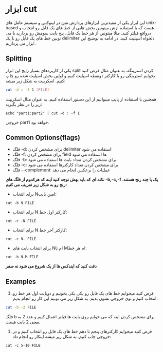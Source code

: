 # ابزار cut
این ابزار یکی از مفیدترین ابزارهای پردازش متن در لینوکس و سیستم عامل های unix-based هست که
با استفاده ازش میتونین بخش هایی از خط های یک فایل رو انتخاب و درواقع فیلتر کنید. مثلا میتونین از هر خط یک فایل، پنج بایت سومش رو بردارید یا می تونین خط های یک فایل رو با یک delimiter دلخواه اسپلیت کنید.
در ادامه به توضیح این ابزار می پردازیم.
<br>
## Splitting
یکی از کاربردهای بسیار رایج این ابزار split کردن استرینگه. به عنوان مثال فرض کنید بخوایم استرینگی رو با کارکتر دونقطه اسپلیت کنیم و اولین بخش اسپلیت شده رو چاپ کنیم. اسکریپت به شکل زیر میشه:
```bash
cut -d : -f 1 [FILE]
```
همچنین با استفاده از پایپ میتوانیم از این دستور استفاده کنیم. به عنوان مثال اسکریپت زیر را در نظر بگیرید:
```
echo "part1:part2" | cut -d : -f 1
```
خروجی part1 خواهد بود.
<br>
## Common Options(flags)
* فلگ -d: برای مشخص کردن delimiter استفاده می شود
* فلگ -f: برای مشخص کردن field ها استفاده می شود
* فلگ -b: برای مشخص کردن تعداد بایت ها استفاده می شود
* فلگ -c: برای مشخص کردن تعداد کارکترها استفاده می شود
* فلگ --complement: عملیات را برعکس انجام می دهد

<b>
نکته ای که باید بهش توجه کنید اینه که هرکدوم از فلگ های -b,-c,-f یک یا چند رنج هستند. رنج رو به شکل زیر تعریف می کنیم:
</b>

* برای انتخاب Nامین بایت:
```shell
cut -b N FILE
```
* برای انتخاب N کارکتر اول خط: 
```shell
cut -c -N FILE
```
* برای انتخاب N کارکتر آخر خط: 
```shell
cut -c N- FILE
```
* برای انتخاب بایت های Nام تا Mام هر خط:
```shell
cut -b N-M FILE
```

<b> دقت کنید که ایندکس ها از یک شروع می شود نه صفر </b>


## Examples
1. فرض کنید میخوایم خط های یک فایل رو یکی یکی بخونیم و دوبایت اول هر خط رو انتخاب کنیم و توی خروجی نشون بدیم. به شکل زیر می تونیم این کار رو انجام بدیم:
```bash
cut -b -2 FILE
```

فلگ b برای مشخص کردن اینه که می خوایم روی بایت ها فیلتر اعمال کنیم و عدد 2 به معنی 2 بایت هست.
<br>

1. فرض کنید میخوایم کارکترهای پنجم تا دهم خط های یک فایل رو انتخاب کنیم و در خروجی چاپ کنیم. به شکل زیر میشه اینکار رو انجام داد:

```shell
cut -c 5-10 FILE
```